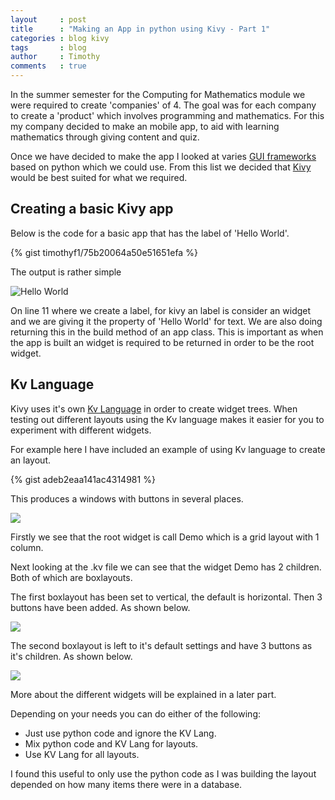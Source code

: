 ```yaml
---
layout     : post
title      : "Making an App in python using Kivy - Part 1"
categories : blog kivy
tags       : blog
author     : Timothy
comments   : true
---
```


In the summer semester for the Computing for Mathematics module we were required to create 'companies' of 4.
The goal was for each company to create a 'product' which involves programming and mathematics.
For this my company decided to make an mobile app, to aid with learning mathematics through giving content and quiz.

Once we have decided to make the app I looked at varies [GUI frameworks](https://wiki.python.org/moin/GuiProgramming) based on python which we could use.
From this list we decided that [Kivy](http://kivy.org/) would be best suited for what we required.

## Creating a basic Kivy app

Below is the code for a basic app that has the label of 'Hello World'.

{% gist timothyf1/75b20064a50e51651efa %}

The output is rather simple

![Hello World]({{site.baseurl}}/res/blog_pics/kivy-hello-world.png)

On line 11 where we create a label, for kivy an label is consider an widget and we are giving it the property of 'Hello World' for text.
We are also doing returning this in the build method of an app class.
This is important as when the app is built an widget is required to be returned in order to be the root widget.

## Kv Language

Kivy uses it's own [Kv Language](http://kivy.org/docs/guide/lang.html) in order to create widget trees.
When testing out different layouts using the Kv language makes it easier for you to experiment with different widgets.

For example here I have included an example of using Kv language to create an layout.

{% gist adeb2eaa141ac4314981 %}

This produces a windows with buttons in several places.

![]({{site.baseurl}}/res/blog_pics/kivy-boxlayout-example.png)

Firstly we see that the root widget is call Demo which is a grid layout with 1 column.

Next looking at the .kv file we can see that the widget Demo has 2 children. Both of which are boxlayouts.

The first boxlayout has been set to vertical, the default is horizontal.
Then 3 buttons have been added. As shown below.

![]({{site.baseurl}}/res/blog_pics/kivy-boxlayout-example-1.png)

The second boxlayout is left to it's default settings and have 3 buttons as it's children. As shown below.

![]({{site.baseurl}}/res/blog_pics/kivy-boxlayout-example-2.png)

More about the different widgets will be explained in a later part.

Depending on your needs you can do either of the following:

- Just use python code and ignore the KV Lang.
- Mix python code and KV Lang for layouts.
- Use KV Lang for all layouts.

I found this useful to only use the python code as I was building the layout depended on how many items there were in a database.
